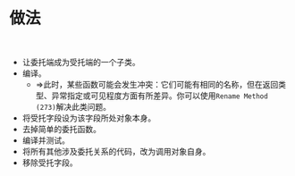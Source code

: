 # 做法

<br>

- 让委托端成为受托端的一个子类。
- 编译。
  - ⇒此时，某些函数可能会发生冲突：它们可能有相同的名称，但在返回类型、异常指定或可见程度方面有所差异。你可以使用`Rename Method (273)`解决此类问题。
- 将受托字段设为该字段所处对象本身。
- 去掉简单的委托函数。
- 编译并测试。
- 将所有其他涉及委托关系的代码，改为调用对象自身。
- 移除受托字段。

<br>

